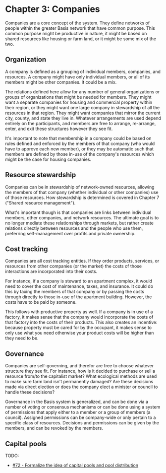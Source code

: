 # Chapter 3: Companies

Companies are a core concept of the system. They define networks of people within the greater Basis network that have common purpose. This common purpose might be productive in nature, it might be based on shared resources like housing or farm land, or it might be some mix of the two.

## Organization

A company is defined as a grouping of individual members, companies, and resources. A company might have only individual members, or all of its members might be other companies. It could be a mix.

The relations defined here allow for any number of general organizations or groups of organizations that might be needed for members. They might want a separate companies for housing and commercial property within their region, or they might want one large company in stewardship of all the resources in that region. They might want companies that mirror the current city, county, and state they live in. Whatever arrangements are used depend entirely on the participants, and members are free to arrange, re-arrange, enter, and exit these structures however they see fit.

It's important to note that membership in a company could be based on rules defined and enforced by the members of that company (who would have to approve each new member), or they may be automatic such that members are defined by those in-use of the company's resources which might be the case for housing companies.

## Resource stewardship

Companies can be in stewardship of network-owned resources, allowing the members of that company (whether individual or other companies) use of those resources. How stewardship is determined is covered in Chapter 7 ("Shared resource management").

What's important though is that companies are links between individual members, other companies, and network resources. The ultimate goal is to no longer mediate these relationships through markets, but rather create relations directly between resources and the people who use them, preferring self-management over profits and private ownership.

## Cost tracking

Companies are all cost tracking entities. If they order products, services, or resources from other companies (or the market) the costs of those interactions are incorporated into their costs.

For instance, if a company is steward to an apartment complex, it would need to cover the cost of maintenance, taxes, and insurance. It could do this by taxing the members of that company or by passing the costs through directly to those in-use of the apartment building. However, the costs have to be paid by someone.

This follows with productive property as well. If a company is in use of a factory, it makes sense that the company would incorporate the costs of that factory into the costs of their products. This also creates an incentive: because property must be cared for by the occupant, it makes sense to only use what you need otherwise your product costs will be higher than they need to be.

## Governance

Companies are self-governing, and therefor are free to choose whatever structure they see fit. For instance, how is it decided to purchase or sell a resource from/to the capitalist market? What ecological methods are used to make sure farm land isn't permanently damaged? Are these decisions made via direct election or does the company elect a minister or council to handle these decisions?

Governance in the Basis system is generalized, and can be done via a number of voting or consensus mechanisms or can be done using a system of permissions that apply either to a member or a group of members (a council). Assigned permissions can be company-wide or only pertain to a specific class of resources. Decisions and permissions can be given by the members, and can be revoked by the members.

## Capital pools

TODO:

- [#72 - Formalize the idea of capital pools and pool distribution](https://github.com/basisproject/tracker/issues/72#issuecomment-668266377)

